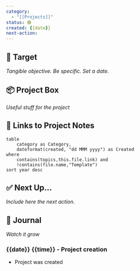 ```yaml
---
category:
  - "[[Projects]]"
status: 🟢
created: {{date}}
next-action:
---
```

## 🎯 Target
*Tangible objective. Be specific. Set a date.*

## 📦 Project Box
*Useful stuff for the project*

## 🔗 Links to Project Notes
```dataview
table 
	category as Category,
	dateformat(created, "dd MMM yyyy") as Created
where
	contains(topics,this.file.link) and
	!contains(file.name,"Template")
sort year desc
```

## ✅ Next Up…
*Include here the next action.*

## 🌱 Journal
*Watch it grow*

### {{date}} {{time}} - Project creation
- Project was created
